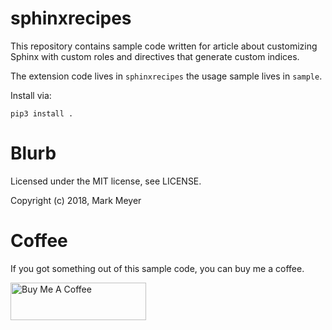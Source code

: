 # sphinxrecipes

This repository contains sample code written for article about customizing Sphinx with custom roles and directives that generate custom indices.

The extension code lives in `sphinxrecipes` the usage sample lives in `sample`.

Install via:

```
pip3 install .
```

# Blurb

Licensed under the MIT license, see LICENSE.

Copyright (c) 2018, Mark Meyer

# Coffee

If you got something out of this sample code, you can buy me a coffee.

<a href="https://www.buymeacoffee.com/markZb" target="_blank"><img src="https://cdn.buymeacoffee.com/buttons/v2/default-yellow.png" alt="Buy Me A Coffee" style="height: 60px !important;width: 217px !important;" ></a>
